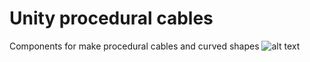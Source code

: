 # Unity procedural cables
Components for make procedural cables and curved shapes
![alt text](https://github.com/henrihanot/unity-procedural-cables/blob/master/screenshot.jpeg?raw=true)
